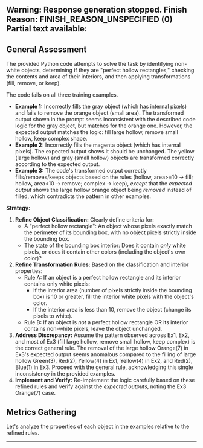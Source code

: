 Warning: Response generation stopped. Finish Reason: FINISH_REASON_UNSPECIFIED (0)
Partial text available:
---
## General Assessment

The provided Python code attempts to solve the task by identifying non-white objects, determining if they are "perfect hollow rectangles," checking the contents and area of their interiors, and then applying transformations (fill, remove, or keep).

The code fails on all three training examples.
- **Example 1:** Incorrectly fills the gray object (which has internal pixels) and fails to remove the orange object (small area). The transformed output shown in the prompt seems inconsistent with the described code logic for the gray object, but matches for the orange one. However, the expected output matches the logic: fill large hollow, remove small hollow, keep complex shape.
- **Example 2:** Incorrectly fills the magenta object (which has internal pixels). The expected output shows it should be unchanged. The yellow (large hollow) and gray (small hollow) objects are transformed correctly according to the expected output.
- **Example 3:** The code's transformed output correctly fills/removes/keeps objects based on the rules (hollow, area>=10 -> fill; hollow, area<10 -> remove; complex -> keep), *except* that the *expected output* shows the large hollow orange object being *removed* instead of filled, which contradicts the pattern in other examples.

**Strategy:**

1.  **Refine Object Classification:** Clearly define criteria for:
    *   A "perfect hollow rectangle": An object whose pixels exactly match the perimeter of its bounding box, with no object pixels strictly inside the bounding box.
    *   The state of the bounding box interior: Does it contain *only* white pixels, or does it contain other colors (including the object's own color)?
2.  **Refine Transformation Rules:** Based on the classification and interior properties:
    *   Rule A: If an object is a perfect hollow rectangle and its interior contains only white pixels:
        *   If the interior area (number of pixels strictly inside the bounding box) is 10 or greater, fill the interior white pixels with the object's color.
        *   If the interior area is less than 10, remove the object (change its pixels to white).
    *   Rule B: If an object is *not* a perfect hollow rectangle OR its interior contains non-white pixels, leave the object unchanged.
3.  **Address Discrepancy:** Assume the pattern observed across Ex1, Ex2, and most of Ex3 (fill large hollow, remove small hollow, keep complex) is the correct general rule. The removal of the large hollow Orange(7) in Ex3's expected output seems anomalous compared to the filling of large hollow Green(3), Red(2), Yellow(4) in Ex1, Yellow(4) in Ex2, and Red(2), Blue(1) in Ex3. Proceed with the general rule, acknowledging this single inconsistency in the provided examples.
4.  **Implement and Verify:** Re-implement the logic carefully based on these refined rules and verify against the *expected outputs*, noting the Ex3 Orange(7) case.

## Metrics Gathering

Let's analyze the properties of each object in the examples relative to the refined rules.


---
